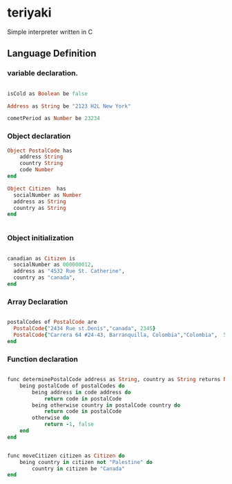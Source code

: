 # teriyaki

Simple interpreter written in C



## Language Definition

### variable declaration.
```ruby

isCold as Boolean be false

Address as String be "2123 H2L New York"

cometPeriod as Number be 23234

```


### Object declaration
```ruby
Object PostalCode has
	address String
	country String
	code Number
end

Object Citizen  has
  socialNumber as Number
  address as String
  country as String
end



```


### Object initialization

```ruby

canadian as Citizen is
  socialNumber as 000000012,
  address as "4532 Rue St. Catherine",
  country as "canada",
end
```

### Array Declaration

```ruby

postalCodes of PostalCode are
  PostalCode{"2434 Rue st.Denis","canada", 2345}
  PostalCode{"Carrera 64 #24-43, Barranquilla, Colombia","Colombia",  5000001}
end
```

### Function declaration

```ruby

func determinePostalCode address as String, country as String returns Number, Boolean do
	being postalCode of postalCodes do
		being address in code address do
			return code in postalCode
		being otherwise country in postalCode country do
			return code in postalCode
		otherwise do
			return -1, false
	end
end


func moveCitizen citizen as Citizen do
	being country in citizen not "Palestine" do
		country in citizen be "Canada"
end

```


